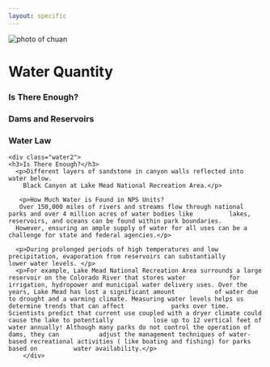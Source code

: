 ```yaml
---
layout: specific
---
```


<img src="/web1-jekyll/img/chuan.jpg" alt="photo of chuan" class="photo-chuan">
<h1>Water Quantity</h1>
<div class="water">
    <div class="water1">
    <h3>Is There Enough?</h3>
      <h3> Dams and Reservoirs</h3>
      <h3>Water Law</h3>
    </div>
  
    <div class="water2">
    <h3>Is There Enough?</h3>
      <p>Different layers of sandstone in canyon walls reflected into water below. 
        Black Canyon at Lake Mead National Recreation Area.</p>

       <p>How Much Water is Found in NPS Units?
       Over 150,000 miles of rivers and streams flow through national parks and over 4 million acres of water bodies like          lakes, reservoirs, and oceans can be found within park boundaries. 
      However, ensuring an ample supply of water for all uses can be a challenge for state and federal agencies.</p>

      <p>During prolonged periods of high temperatures and low precipitation, evaporation from reservoirs can substantially             lower water levels. </p>
      <p>For example, Lake Mead National Recreation Area surrounds a large reservoir on the Colorado River that stores water            for irrigation, hydropower and municipal water delivery uses. Over the years, Lake Mead has lost a significant amount           of water due to drought and a warming climate. Measuring water levels helps us determine trends that can affect             parks over time. Scientists predict that current use coupled with a dryer climate could cause the lake to potentially           lose up to 12 vertical feet of water annually! Although many parks do not control the operation of dams, they can           adjust the management techniques of water-based recreational activities ( like boating and fishing) for parks based on          water availability.</p>
        </div>
</div>

